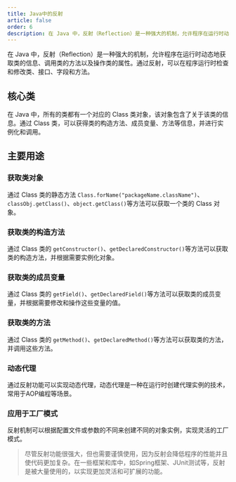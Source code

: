 ```yaml
---
title: Java中的反射
article: false
order: 6
description: 在 Java 中，反射（Reflection）是一种强大的机制，允许程序在运行时动态地获取类的信息、调用类的方法以及操作类的属性。通过反射，可以在程序运行时检查和修改类、接口、字段和方法。
---
```


在 Java 中，反射（Reflection）是一种强大的机制，允许程序在运行时动态地获取类的信息、调用类的方法以及操作类的属性。通过反射，可以在程序运行时检查和修改类、接口、字段和方法。

## 核心类

在 Java 中，所有的类都有一个对应的 Class 类对象，该对象包含了关于该类的信息。通过 Class 类，可以获得类的构造方法、成员变量、方法等信息，并进行实例化和调用。

## 主要用途

### 获取类对象

通过 Class 类的静态方法 `Class.forName("packageName.className")`、`classObj.getClass()`、`object.getClass()`等方法可以获取一个类的 Class 对象。

### 获取类的构造方法

通过 Class 类的 `getConstructor()`、`getDeclaredConstructor()`等方法可以获取类的构造方法，并根据需要实例化对象。

### 获取类的成员变量

通过 Class 类的 `getField()`、`getDeclaredField()`等方法可以获取类的成员变量，并根据需要修改和操作这些变量的值。

### 获取类的方法

通过 Class 类的 `getMethod()`、`getDeclaredMethod()`等方法可以获取类的方法，并调用这些方法。

### 动态代理

通过反射功能可以实现动态代理，动态代理是一种在运行时创建代理实例的技术，常用于AOP编程等场景。

### 应用于工厂模式

反射机制可以根据配置文件或参数的不同来创建不同的对象实例，实现灵活的工厂模式。

> 尽管反射功能很强大，但也需要谨慎使用，因为反射会降低程序的性能并且使代码更加复杂。在一些框架和库中，如Spring框架、JUnit测试等，反射是被大量使用的，以实现更加灵活和可扩展的功能。

